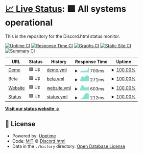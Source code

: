 # [📈 Live Status](https://status.discord-html.tk): <!--live status--> **🟩 All systems operational**

This is the repository for the Discord.html status monitor.

[![Uptime CI](https://github.com/discord-html/Discord.html-Status/workflows/Uptime%20CI/badge.svg)](https://github.com/upptime/upptime/actions?query=workflow%3A%22Uptime+CI%22)
[![Response Time CI](https://github.com/discord-html/Discord.html-Status/workflows/Response%20Time%20CI/badge.svg)](https://github.com/upptime/upptime/actions?query=workflow%3A%22Response+Time+CI%22)
[![Graphs CI](https://github.com/discord-html/Discord.html-Status/workflows/Graphs%20CI/badge.svg)](https://github.com/upptime/upptime/actions?query=workflow%3A%22Graphs+CI%22)
[![Static Site CI](https://github.com/discord-html/Discord.html-Status/workflows/Static%20Site%20CI/badge.svg)](https://github.com/upptime/upptime/actions?query=workflow%3A%22Static+Site+CI%22)
[![Summary CI](https://github.com/discord-html/Discord.html-Status/workflows/Summary%20CI/badge.svg)](https://github.com/upptime/upptime/actions?query=workflow%3A%22Summary+CI%22)

<!--start: status pages-->
<!-- This summary is generated by Upptime (https://github.com/upptime/upptime) -->
<!-- Do not edit this manually, your changes will be overwritten -->
<!-- prettier-ignore -->
| URL | Status | History | Response Time | Uptime |
| --- | ------ | ------- | ------------- | ------ |
| <img alt="" src="https://favicons.githubusercontent.com/discordhtml-demo.daguacaplushy.repl.co" height="13"> [Demo](https://discordhtml-demo.daguacaplushy.repl.co) | 🟩 Up | [demo.yml](https://github.com/discord-html/Discord.html-Status/commits/HEAD/history/demo.yml) | <details><summary><img alt="Response time graph" src="./graphs/demo/response-time-week.png" height="20"> 700ms</summary><br><a href="https://status.discord-html.tk/history/demo"><img alt="Response time 700" src="https://img.shields.io/endpoint?url=https%3A%2F%2Fraw.githubusercontent.com%2Fdiscord-html%2FDiscord.html-Status%2FHEAD%2Fapi%2Fdemo%2Fresponse-time.json"></a><br><a href="https://status.discord-html.tk/history/demo"><img alt="24-hour response time 700" src="https://img.shields.io/endpoint?url=https%3A%2F%2Fraw.githubusercontent.com%2Fdiscord-html%2FDiscord.html-Status%2FHEAD%2Fapi%2Fdemo%2Fresponse-time-day.json"></a><br><a href="https://status.discord-html.tk/history/demo"><img alt="7-day response time 700" src="https://img.shields.io/endpoint?url=https%3A%2F%2Fraw.githubusercontent.com%2Fdiscord-html%2FDiscord.html-Status%2FHEAD%2Fapi%2Fdemo%2Fresponse-time-week.json"></a><br><a href="https://status.discord-html.tk/history/demo"><img alt="30-day response time 700" src="https://img.shields.io/endpoint?url=https%3A%2F%2Fraw.githubusercontent.com%2Fdiscord-html%2FDiscord.html-Status%2FHEAD%2Fapi%2Fdemo%2Fresponse-time-month.json"></a><br><a href="https://status.discord-html.tk/history/demo"><img alt="1-year response time 700" src="https://img.shields.io/endpoint?url=https%3A%2F%2Fraw.githubusercontent.com%2Fdiscord-html%2FDiscord.html-Status%2FHEAD%2Fapi%2Fdemo%2Fresponse-time-year.json"></a></details> | <details><summary><a href="https://status.discord-html.tk/history/demo">100.00%</a></summary><a href="https://status.discord-html.tk/history/demo"><img alt="All-time uptime 100.00%" src="https://img.shields.io/endpoint?url=https%3A%2F%2Fraw.githubusercontent.com%2Fdiscord-html%2FDiscord.html-Status%2FHEAD%2Fapi%2Fdemo%2Fuptime.json"></a><br><a href="https://status.discord-html.tk/history/demo"><img alt="24-hour uptime 100.00%" src="https://img.shields.io/endpoint?url=https%3A%2F%2Fraw.githubusercontent.com%2Fdiscord-html%2FDiscord.html-Status%2FHEAD%2Fapi%2Fdemo%2Fuptime-day.json"></a><br><a href="https://status.discord-html.tk/history/demo"><img alt="7-day uptime 100.00%" src="https://img.shields.io/endpoint?url=https%3A%2F%2Fraw.githubusercontent.com%2Fdiscord-html%2FDiscord.html-Status%2FHEAD%2Fapi%2Fdemo%2Fuptime-week.json"></a><br><a href="https://status.discord-html.tk/history/demo"><img alt="30-day uptime 100.00%" src="https://img.shields.io/endpoint?url=https%3A%2F%2Fraw.githubusercontent.com%2Fdiscord-html%2FDiscord.html-Status%2FHEAD%2Fapi%2Fdemo%2Fuptime-month.json"></a><br><a href="https://status.discord-html.tk/history/demo"><img alt="1-year uptime 100.00%" src="https://img.shields.io/endpoint?url=https%3A%2F%2Fraw.githubusercontent.com%2Fdiscord-html%2FDiscord.html-Status%2FHEAD%2Fapi%2Fdemo%2Fuptime-year.json"></a></details>
| <img alt="" src="https://favicons.githubusercontent.com/null" height="13"> Beta | 🟩 Up | [beta.yml](https://github.com/discord-html/Discord.html-Status/commits/HEAD/history/beta.yml) | <details><summary><img alt="Response time graph" src="./graphs/beta/response-time-week.png" height="20"> 271ms</summary><br><a href="https://status.discord-html.tk/history/beta"><img alt="Response time 271" src="https://img.shields.io/endpoint?url=https%3A%2F%2Fraw.githubusercontent.com%2Fdiscord-html%2FDiscord.html-Status%2FHEAD%2Fapi%2Fbeta%2Fresponse-time.json"></a><br><a href="https://status.discord-html.tk/history/beta"><img alt="24-hour response time 271" src="https://img.shields.io/endpoint?url=https%3A%2F%2Fraw.githubusercontent.com%2Fdiscord-html%2FDiscord.html-Status%2FHEAD%2Fapi%2Fbeta%2Fresponse-time-day.json"></a><br><a href="https://status.discord-html.tk/history/beta"><img alt="7-day response time 271" src="https://img.shields.io/endpoint?url=https%3A%2F%2Fraw.githubusercontent.com%2Fdiscord-html%2FDiscord.html-Status%2FHEAD%2Fapi%2Fbeta%2Fresponse-time-week.json"></a><br><a href="https://status.discord-html.tk/history/beta"><img alt="30-day response time 271" src="https://img.shields.io/endpoint?url=https%3A%2F%2Fraw.githubusercontent.com%2Fdiscord-html%2FDiscord.html-Status%2FHEAD%2Fapi%2Fbeta%2Fresponse-time-month.json"></a><br><a href="https://status.discord-html.tk/history/beta"><img alt="1-year response time 271" src="https://img.shields.io/endpoint?url=https%3A%2F%2Fraw.githubusercontent.com%2Fdiscord-html%2FDiscord.html-Status%2FHEAD%2Fapi%2Fbeta%2Fresponse-time-year.json"></a></details> | <details><summary><a href="https://status.discord-html.tk/history/beta">100.00%</a></summary><a href="https://status.discord-html.tk/history/beta"><img alt="All-time uptime 100.00%" src="https://img.shields.io/endpoint?url=https%3A%2F%2Fraw.githubusercontent.com%2Fdiscord-html%2FDiscord.html-Status%2FHEAD%2Fapi%2Fbeta%2Fuptime.json"></a><br><a href="https://status.discord-html.tk/history/beta"><img alt="24-hour uptime 100.00%" src="https://img.shields.io/endpoint?url=https%3A%2F%2Fraw.githubusercontent.com%2Fdiscord-html%2FDiscord.html-Status%2FHEAD%2Fapi%2Fbeta%2Fuptime-day.json"></a><br><a href="https://status.discord-html.tk/history/beta"><img alt="7-day uptime 100.00%" src="https://img.shields.io/endpoint?url=https%3A%2F%2Fraw.githubusercontent.com%2Fdiscord-html%2FDiscord.html-Status%2FHEAD%2Fapi%2Fbeta%2Fuptime-week.json"></a><br><a href="https://status.discord-html.tk/history/beta"><img alt="30-day uptime 100.00%" src="https://img.shields.io/endpoint?url=https%3A%2F%2Fraw.githubusercontent.com%2Fdiscord-html%2FDiscord.html-Status%2FHEAD%2Fapi%2Fbeta%2Fuptime-month.json"></a><br><a href="https://status.discord-html.tk/history/beta"><img alt="1-year uptime 100.00%" src="https://img.shields.io/endpoint?url=https%3A%2F%2Fraw.githubusercontent.com%2Fdiscord-html%2FDiscord.html-Status%2FHEAD%2Fapi%2Fbeta%2Fuptime-year.json"></a></details>
| <img alt="" src="https://favicons.githubusercontent.com/discord-html.tk" height="13"> [Website](https://discord-html.tk) | 🟩 Up | [website.yml](https://github.com/discord-html/Discord.html-Status/commits/HEAD/history/website.yml) | <details><summary><img alt="Response time graph" src="./graphs/website/response-time-week.png" height="20"> 603ms</summary><br><a href="https://status.discord-html.tk/history/website"><img alt="Response time 603" src="https://img.shields.io/endpoint?url=https%3A%2F%2Fraw.githubusercontent.com%2Fdiscord-html%2FDiscord.html-Status%2FHEAD%2Fapi%2Fwebsite%2Fresponse-time.json"></a><br><a href="https://status.discord-html.tk/history/website"><img alt="24-hour response time 603" src="https://img.shields.io/endpoint?url=https%3A%2F%2Fraw.githubusercontent.com%2Fdiscord-html%2FDiscord.html-Status%2FHEAD%2Fapi%2Fwebsite%2Fresponse-time-day.json"></a><br><a href="https://status.discord-html.tk/history/website"><img alt="7-day response time 603" src="https://img.shields.io/endpoint?url=https%3A%2F%2Fraw.githubusercontent.com%2Fdiscord-html%2FDiscord.html-Status%2FHEAD%2Fapi%2Fwebsite%2Fresponse-time-week.json"></a><br><a href="https://status.discord-html.tk/history/website"><img alt="30-day response time 603" src="https://img.shields.io/endpoint?url=https%3A%2F%2Fraw.githubusercontent.com%2Fdiscord-html%2FDiscord.html-Status%2FHEAD%2Fapi%2Fwebsite%2Fresponse-time-month.json"></a><br><a href="https://status.discord-html.tk/history/website"><img alt="1-year response time 603" src="https://img.shields.io/endpoint?url=https%3A%2F%2Fraw.githubusercontent.com%2Fdiscord-html%2FDiscord.html-Status%2FHEAD%2Fapi%2Fwebsite%2Fresponse-time-year.json"></a></details> | <details><summary><a href="https://status.discord-html.tk/history/website">100.00%</a></summary><a href="https://status.discord-html.tk/history/website"><img alt="All-time uptime 100.00%" src="https://img.shields.io/endpoint?url=https%3A%2F%2Fraw.githubusercontent.com%2Fdiscord-html%2FDiscord.html-Status%2FHEAD%2Fapi%2Fwebsite%2Fuptime.json"></a><br><a href="https://status.discord-html.tk/history/website"><img alt="24-hour uptime 100.00%" src="https://img.shields.io/endpoint?url=https%3A%2F%2Fraw.githubusercontent.com%2Fdiscord-html%2FDiscord.html-Status%2FHEAD%2Fapi%2Fwebsite%2Fuptime-day.json"></a><br><a href="https://status.discord-html.tk/history/website"><img alt="7-day uptime 100.00%" src="https://img.shields.io/endpoint?url=https%3A%2F%2Fraw.githubusercontent.com%2Fdiscord-html%2FDiscord.html-Status%2FHEAD%2Fapi%2Fwebsite%2Fuptime-week.json"></a><br><a href="https://status.discord-html.tk/history/website"><img alt="30-day uptime 100.00%" src="https://img.shields.io/endpoint?url=https%3A%2F%2Fraw.githubusercontent.com%2Fdiscord-html%2FDiscord.html-Status%2FHEAD%2Fapi%2Fwebsite%2Fuptime-month.json"></a><br><a href="https://status.discord-html.tk/history/website"><img alt="1-year uptime 100.00%" src="https://img.shields.io/endpoint?url=https%3A%2F%2Fraw.githubusercontent.com%2Fdiscord-html%2FDiscord.html-Status%2FHEAD%2Fapi%2Fwebsite%2Fuptime-year.json"></a></details>
| <img alt="" src="https://favicons.githubusercontent.com/status.discord-html.tk" height="13"> [Status](https://status.discord-html.tk) | 🟩 Up | [status.yml](https://github.com/discord-html/Discord.html-Status/commits/HEAD/history/status.yml) | <details><summary><img alt="Response time graph" src="./graphs/status/response-time-week.png" height="20"> 212ms</summary><br><a href="https://status.discord-html.tk/history/status"><img alt="Response time 212" src="https://img.shields.io/endpoint?url=https%3A%2F%2Fraw.githubusercontent.com%2Fdiscord-html%2FDiscord.html-Status%2FHEAD%2Fapi%2Fstatus%2Fresponse-time.json"></a><br><a href="https://status.discord-html.tk/history/status"><img alt="24-hour response time 212" src="https://img.shields.io/endpoint?url=https%3A%2F%2Fraw.githubusercontent.com%2Fdiscord-html%2FDiscord.html-Status%2FHEAD%2Fapi%2Fstatus%2Fresponse-time-day.json"></a><br><a href="https://status.discord-html.tk/history/status"><img alt="7-day response time 212" src="https://img.shields.io/endpoint?url=https%3A%2F%2Fraw.githubusercontent.com%2Fdiscord-html%2FDiscord.html-Status%2FHEAD%2Fapi%2Fstatus%2Fresponse-time-week.json"></a><br><a href="https://status.discord-html.tk/history/status"><img alt="30-day response time 212" src="https://img.shields.io/endpoint?url=https%3A%2F%2Fraw.githubusercontent.com%2Fdiscord-html%2FDiscord.html-Status%2FHEAD%2Fapi%2Fstatus%2Fresponse-time-month.json"></a><br><a href="https://status.discord-html.tk/history/status"><img alt="1-year response time 212" src="https://img.shields.io/endpoint?url=https%3A%2F%2Fraw.githubusercontent.com%2Fdiscord-html%2FDiscord.html-Status%2FHEAD%2Fapi%2Fstatus%2Fresponse-time-year.json"></a></details> | <details><summary><a href="https://status.discord-html.tk/history/status">100.00%</a></summary><a href="https://status.discord-html.tk/history/status"><img alt="All-time uptime 100.00%" src="https://img.shields.io/endpoint?url=https%3A%2F%2Fraw.githubusercontent.com%2Fdiscord-html%2FDiscord.html-Status%2FHEAD%2Fapi%2Fstatus%2Fuptime.json"></a><br><a href="https://status.discord-html.tk/history/status"><img alt="24-hour uptime 100.00%" src="https://img.shields.io/endpoint?url=https%3A%2F%2Fraw.githubusercontent.com%2Fdiscord-html%2FDiscord.html-Status%2FHEAD%2Fapi%2Fstatus%2Fuptime-day.json"></a><br><a href="https://status.discord-html.tk/history/status"><img alt="7-day uptime 100.00%" src="https://img.shields.io/endpoint?url=https%3A%2F%2Fraw.githubusercontent.com%2Fdiscord-html%2FDiscord.html-Status%2FHEAD%2Fapi%2Fstatus%2Fuptime-week.json"></a><br><a href="https://status.discord-html.tk/history/status"><img alt="30-day uptime 100.00%" src="https://img.shields.io/endpoint?url=https%3A%2F%2Fraw.githubusercontent.com%2Fdiscord-html%2FDiscord.html-Status%2FHEAD%2Fapi%2Fstatus%2Fuptime-month.json"></a><br><a href="https://status.discord-html.tk/history/status"><img alt="1-year uptime 100.00%" src="https://img.shields.io/endpoint?url=https%3A%2F%2Fraw.githubusercontent.com%2Fdiscord-html%2FDiscord.html-Status%2FHEAD%2Fapi%2Fstatus%2Fuptime-year.json"></a></details>

<!--end: status pages-->

[**Visit our status website →**](https://status.discord-html.tk)

## 📄 License

- Powered by: [Upptime](https://github.com/upptime/upptime)
- Code: [MIT](./LICENSE) © [Discord.html](https://discord-html.tk)
- Data in the `./history` directory: [Open Database License](https://opendatacommons.org/licenses/odbl/1-0/)
